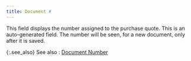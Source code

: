 ```yaml
---
title: Document #
---
```



This field displays the number assigned to the purchase quote. This  is an auto-generated field. The number will be seen, for a new document,  only after it is saved.


{:.see_also}
See also
: [Document Number]({{site.pp_baseurl}}/purc-proc/doc-profile/contents/document-information/document_number.html)
